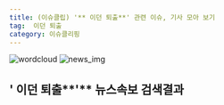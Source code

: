 ```yaml
---
title: (이슈클립) '** 이던 퇴출**' 관련 이슈, 기사 모아 보기
tag:  이던 퇴출
category: 이슈클리핑
---
```

![wordcloud](https://s3.ap-northeast-2.amazonaws.com/lyrics101-wordcloud/2018-09-13-1536811244.png)
![news_img](https://user-images.githubusercontent.com/42597476/44507050-1206f400-a6e4-11e8-8d98-7ffbfebb353f.png)
## **'** 이던 퇴출**'** 뉴스속보 검색결과

